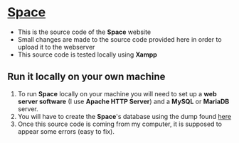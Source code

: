 # [Space](http://www.tspace.ml)
- This is the source code of the **Space** website
- Small changes are made to the source code provided here in order to upload it to the webserver
- This source code is tested locally using **Xampp**

## Run it locally on your own machine
1. To run **Space** locally on your machine you will need to set up a **web server software** (I use **Apache HTTP Server**) and a **MySQL** or **MariaDB** server.
2. You will have to create the **Space**'s database using the dump found <a target="_blank" href="https://github.com/Tchial0/Space/tree/main/mysql">here</a>
3. Once this source code is coming from my computer, it is supposed to appear some errors (easy to fix).
